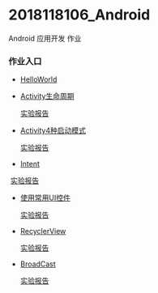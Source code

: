 # 2018118106_Android
Android 应用开发 作业

### 作业入口

- [HelloWorld](https://github.com/GRuiQi/2018118106_Android/tree/master/HelloWorld)

- [Activity生命周期](https://github.com/GRuiQi/2018118106_Android/tree/master/ActivityLifeCycle/helloworld)

  [实验报告](https://github.com/GRuiQi/2018118106_Android/blob/master/ActivityLifeCycle/%E4%BD%9C%E4%B8%9A%E6%88%AA%E5%9B%BE%E6%8A%A5%E5%91%8A%20%E7%94%9F%E5%91%BD%E5%91%A8%E6%9C%9F.md)

- [Activity4种启动模式](https://github.com/GRuiQi/2018118106_Android/tree/master/ActivityFourStarUp/StartupMode)

  [实验报告](https://github.com/GRuiQi/2018118106_Android/blob/master/ActivityFourStarUp/%E5%AE%9E%E9%AA%8C%E6%8A%A5%E5%91%8A.md)

- [Intent](https://github.com/GRuiQi/2018118106_Android/tree/master/Intent/ActivityTest)

​        [实验报告](https://github.com/GRuiQi/2018118106_Android/blob/master/Intent/%E5%AE%9E%E9%AA%8C%E6%8A%A5%E5%91%8A.md)

- [使用常用UI控件](https://github.com/GRuiQi/2018118106_Android/tree/master/UIControlsAndLayouts)

  [实验报告](https://github.com/GRuiQi/2018118106_Android/blob/master/UIControlsAndLayouts/%E5%AE%9E%E9%AA%8C%E6%8A%A5%E5%91%8A.md)
  
- [RecyclerView](https://github.com/GRuiQi/2018118106_Android/tree/master/RecyclerView)

  [实验报告](https://github.com/GRuiQi/2018118106_Android/blob/master/RecyclerView/%E5%AE%9E%E9%AA%8C%E6%8A%A5%E5%91%8A.md)

- [BroadCast](https://github.com/GRuiQi/2018118106_Android/tree/master/BroadcastTest2)

  [实验报告](https://github.com/GRuiQi/2018118106_Android/blob/master/BroadcastTest2/%E5%AE%9E%E9%AA%8C%E6%8A%A5%E5%91%8A.md)


